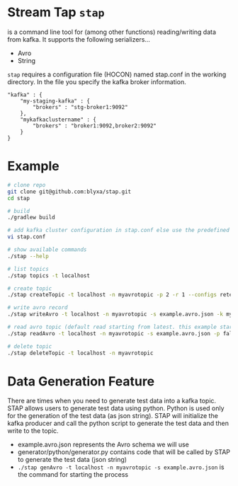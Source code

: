 # Stream Tap `stap`

is a command line tool for (among other functions) reading/writing data from kafka. It supports the following serializers...
* Avro
* String

`stap` requires a configuration file (HOCON) named stap.conf in the working directory. In the file you specify the kafka broker information.

```
"kafka" : {
    "my-staging-kafka" : {
        "brokers" : "stg-broker1:9092"
    },
    "mykafkaclustername" : {
        "brokers" : "broker1:9092,broker2:9092"
    }
}
```

# Example
```bash
# clone repo
git clone git@github.com:blyxa/stap.git
cd stap

# build
./gradlew build

# add kafka cluster configuration in stap.conf else use the predefined localhost.
vi stap.conf

# show available commands
./stap --help

# list topics
./stap topics -t localhost

# create topic
./stap createTopic -t localhost -n myavrotopic -p 2 -r 1 --configs retention.ms=40000,retention.bytes=30000

# write avro record
./stap writeAvro -t localhost -n myavrotopic -s example.avro.json -k mykey -v '{ "name" : "myname", "year":{"int": 1991}, "color":null }'

# read avro topic (default read starting from latest. this example start from oldest)
./stap readAvro -t localhost -n myavrotopic -s example.avro.json -p false

# delete topic
./stap deleteTopic -t localhost -n myavrotopic
```

# Data Generation Feature
There are times when you need to generate test data into a kafka topic. STAP allows users to generate test data using python. Python is used only for the generation of the test data (as json string). STAP will initialize the kafka producer and call the python script to generate the test data and then write to the topic.
* example.avro.json represents the Avro schema we will use
* generator/python/generator.py contains code that will be called by STAP to generate the test data (json string)
* `./stap genAvro -t localhost -n myavrotopic -s example.avro.json` is the command for starting the process



